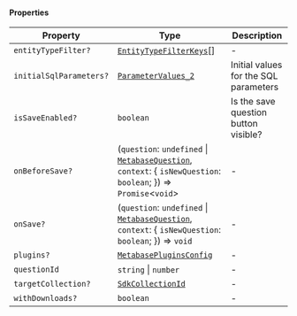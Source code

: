 #### Properties

| Property                                                  | Type                                                                                                                                                     | Description                           |
| --------------------------------------------------------- | -------------------------------------------------------------------------------------------------------------------------------------------------------- | ------------------------------------- |
| <a id="entitytypefilter"></a> `entityTypeFilter?`         | [`EntityTypeFilterKeys`](./generated/html/internal/EntityTypeFilterKeys.md)\[]                                                                           | -                                     |
| <a id="initialsqlparameters"></a> `initialSqlParameters?` | [`ParameterValues_2`](./generated/html/internal/ParameterValues_2.md)                                                                                    | Initial values for the SQL parameters |
| <a id="issaveenabled"></a> `isSaveEnabled?`               | `boolean`                                                                                                                                                | Is the save question button visible?  |
| <a id="onbeforesave"></a> `onBeforeSave?`                 | (`question`: `undefined` \| [`MetabaseQuestion`](./generated/html/MetabaseQuestion.md), `context`: { `isNewQuestion`: `boolean`; }) => `Promise`<`void`> | -                                     |
| <a id="onsave"></a> `onSave?`                             | (`question`: `undefined` \| [`MetabaseQuestion`](./generated/html/MetabaseQuestion.md), `context`: { `isNewQuestion`: `boolean`; }) => `void`            | -                                     |
| <a id="plugins"></a> `plugins?`                           | [`MetabasePluginsConfig`](./generated/html/MetabasePluginsConfig.md)                                                                                     | -                                     |
| <a id="questionid"></a> `questionId`                      | `string` \| `number`                                                                                                                                     | -                                     |
| <a id="targetcollection"></a> `targetCollection?`         | [`SdkCollectionId`](./generated/html/internal/SdkCollectionId.md)                                                                                        | -                                     |
| <a id="withdownloads"></a> `withDownloads?`               | `boolean`                                                                                                                                                | -                                     |
